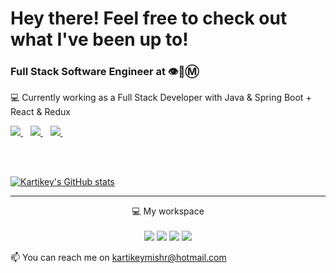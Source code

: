 # Hey there! Feel free to check out what I've been up to!

### Full Stack Software Engineer at 👁🐝Ⓜ

💻 Currently working as a Full Stack Developer with Java & Spring Boot + React & Redux
 
<a href="https://www.linkedin.com/in/kartikeymishr/">
  <img src="https://img.shields.io/badge/linkedin-%230077B5.svg?&style=for-the-badge&logo=linkedin&logoColor=white" />
</a>&nbsp;&nbsp;

<a href="https://www.hackerrank.com/kartikeymishr/">
  <img src="https://img.shields.io/badge/-Hackerrank-2EC866?style=for-the-badge&logo=HackerRank&logoColor=white" />
</a>&nbsp;&nbsp;

<a href="https://leetcode.com/kartikeymishr/">
  <img src="https://img.shields.io/badge/-LeetCode-FFA116?style=for-the-badge&logo=LeetCode&logoColor=black" />
</a>&nbsp;&nbsp;

<br/><br/>

[![Kartikey's GitHub stats](https://github-readme-stats.vercel.app/api?username=kartikeymishr&show_icons=true&theme=material-palenight)](https://github.com/kartikeymishr)

---

<p align='center'>
  💻 My workspace<br/><br/>
  <img src="https://img.shields.io/badge/windows-%230078D6.svg?&style=for-the-badge&logo=windows&logoColor=white" />
  <img src="https://img.shields.io/badge/AMD%20Ryzen_5_3600X-ED1C24?style=for-the-badge&logo=amd&logoColor=white" />
  <img src="https://img.shields.io/badge/RAM-32GB-%230071C5.svg?&style=for-the-badge&logoColor=white" />
  <img src="https://img.shields.io/badge/nvidia-gtx%202060%20Super-%2376B900.svg?&style=for-the-badge&logo=nvidia&logoColor=white" />
</p>

📫 You can reach me on kartikeymishr@hotmail.com


<!---
kartikeymishr/kartikeymishr is a ✨ special ✨ repository because its `README.md` (this file) appears on your GitHub profile.
You can click the Preview link to take a look at your changes.
--->
